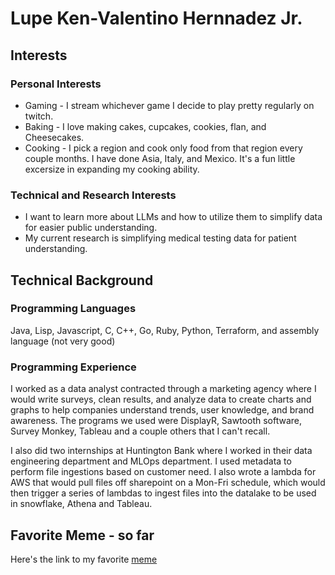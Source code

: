 # Lupe Ken-Valentino Hernnadez Jr.

## Interests
### Personal Interests

* Gaming - I stream whichever game I decide to play pretty regularly on twitch.
* Baking - I love making cakes, cupcakes, cookies, flan, and Cheesecakes.
* Cooking - I pick a region and cook only food from that region every couple months. I have done Asia, Italy, and Mexico. It's a fun little excersize in expanding my cooking ability.

### Technical and Research Interests
* I want to learn more about LLMs and how to utilize them to simplify data for easier public understanding.
* My current research is simplifying medical testing data for patient understanding.

## Technical Background
### Programming Languages
Java, Lisp, Javascript, C, C++, Go, Ruby, Python, Terraform, and assembly language (not very good)

### Programming Experience
I worked as a data analyst contracted through a marketing agency where I would write surveys, clean results, and analyze data to create charts and graphs to help companies understand trends, user knowledge, and brand awareness. The programs we used were DisplayR, Sawtooth software, Survey Monkey, Tableau and a couple others that I can't recall.

I also did two internships at Huntington Bank where I worked in their data engineering department and MLOps department.  I used metadata to perform file ingestions based on customer need.  I also wrote a lambda for AWS that would pull files off sharepoint on a Mon-Fri schedule, which would then trigger a series of lambdas to ingest files into the datalake to be used in snowflake, Athena and Tableau.

## Favorite Meme - so far
Here's the link to my favorite [meme](MEME.jpg)
